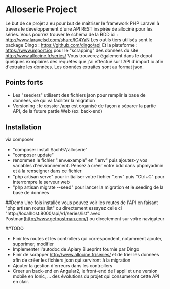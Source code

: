 # Alloserie Project

Le but de ce projet a eu pour but de maîtriser le framework PHP Laravel à travers le développement d'une API REST inspirée de allociné pour les séries. Vous pourrez trouver le schéma de la BDD ici : http://www.laravelsd.com/share/lC4YaN
Les outils tiers utilisés sont le package Dingo : https://github.com/dingo/api 
Et la plateforme : https://www.import.io/ pour le "scrapping" des données du site http://www.allocine.fr/series/
Vous trouverez également dans le depot quelques exmplaires des requêtes que j'ai effectué sur l'API d'import.io afin d'extraire les données. Les données extraites sont au format json.

## Points forts
- Les "seeders" utilisent des fichiers json pour remplir la base de données, ce qui va faciliter la migration
- Versioning : le dossier /app est organisé de façon à séparer la partie API, de la future partie Web (ex: back-end)

## Installation 
via composer 
- "composer install  Sach97/alloserie"
- "composer update"
- renommez le fichier ".env.example" en ".env" puis ajoutez-y vos variables d'environnement. Pensez à créer votre bdd dans phpmyadmin et à la renseigner dans ce fichier
- "php artisan serve" pour initialiser votre fichier ".env" puis "Ctrl+C" pour interrompre le serveur web
- "php artisan migrate --seed" pour lancer la migration et le seeding de la base de données 

##Demo 
Une fois installée vous pouvez voir les routes de l'API en faisant "php artisan routes:list" ou
directement essayez celle ci "http://localhost:8000/api/v1/series/list" avec Postman(http://www.getpostman.com/) ou directement sur votre navigateur 

##TODO
- Finir les routes et les controllers qui correspondent, notamment ajouter, supprimer, modifier
- Implementer l'autodoc de Apiary Blueprint fournie par Dingo
- Finir de scrapper http://www.allocine.fr/series/ et de trier les données afin de créer les fichiers json qui serviront à la migration
- Ajouter la gestion d'erreurs dans les controllers
- Creer un back-end en Angular2, le front-end de l'appli et une version mobile en Ionic, ... des évolutions du projet qui consumeront cette API en clair.


